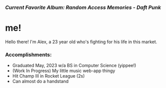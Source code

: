 ### <i>Current Favorite Album: Random Access Memories - Daft Punk </i>

# me!
Hello there! I'm Alex, a 23 year old who's fighting for his life in this market. 

### Accomplishments: 
- Graduated May, 2023 w/a BS in Computer Science (yippee!)
- (Work In Progress) My little music web-app thingy
- Hit Champ III in Rocket League (2s)
- Can almost do a handstand



